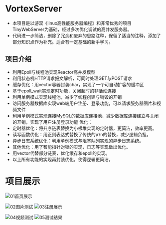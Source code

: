# VortexServer
* 本项目是以游双《linux高性能服务器编程》和非常优秀的项目TinyWebServer为基础，经过多次优化调试的高并发服务器。
* 代码进一步简洁，删除了冗余和废弃的思路注释，保留了适当的注释，添加了部分知识点作为补充。适合有一定基础的新手学习。
## 项目介绍
* 利用Epoll与线程池实现Reactor高并发模型
* 利用状态机HTTP请求报文解析，可同时处理GET与POST请求
* 缓存优化：用vector容器封装char，实现了一个可自动扩容的缓冲区
* 基于epoll_wait实现定时功能，关闭超时的非活动连接
* 利用单例模式实现线程池，减少了线程创建与销毁的开销
* 访问服务器数据库实现web端用户注册、登录功能，可以请求服务器图片和视频文件
* 利用单例模式实现连接MySQL的数据库连接池，减少数据库连接建立与关闭的开销，实现了用户注册登录功能
优化：
* 定时器优化：将升序链表替换为小根堆实现的定时器，更简洁，效率更高。
* 读写函数优化：用正则表达式替换了传统的\r\n的替换，减少逻辑负担。
* 异步日志系统优化：利用单例模式与阻塞队列实现的异步日志系统。
* 其他优化：用了智能指针对锁的实现，日志等实现做出优化。
* 用vector代替部分链表，优化缓存和epoll的实现。
* 以上所有功能的实现再封装优化，使得逻辑更简洁。
# 项目展示
![01首页展示](https://user-images.githubusercontent.com/63970358/209692724-ea0d43d4-5b69-46a9-88f1-e4dccd4d4e4b.png)

![02图片测试](https://user-images.githubusercontent.com/63970358/209692741-dc636464-bfd4-4a99-9068-f9c91ca59aed.png)
![03注册展示](https://user-images.githubusercontent.com/63970358/209692751-85421773-018f-42d4-8b0d-e830e04fda5b.png)

![04视频测试](https://user-images.githubusercontent.com/63970358/209692763-b563f44d-fbaa-4e53-b5f1-d25ddea37356.png)
![05测试结果](https://user-images.githubusercontent.com/63970358/209692765-a6f43977-3c57-4e83-a29f-1322d195f457.png)
